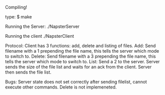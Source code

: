 Compiling!

type:
  $ make

Running the Server:
	./NapsterServer <port>

Running the client
	./NapsterClient <server-ip> <port>


Protocol:
	Client has 3 functions: add, delete and listing of files.
	Add: Send filename with a 1 prepending the file name, this tells the server which mode to switch to.
	Delete: Send filename with a 3 prepending the file name, this tells the server which mode to switch to.
	List: Send a 2 to the server. Server sends the size of the file list and waits for an ack from the client. Server then sends the file list.


Bugs:
	Server state does not set correctly after sending filelist, cannot execute other commands.
	Delete is not implemeneted.
